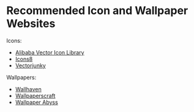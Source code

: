 # Recommended Icon and Wallpaper Websites

Icons:
- [Alibaba Vector Icon Library](https://www.iconfont.cn/)
- [Icons8](https://icons8.com/)
- [Vectorjunky](https://www.iconfinder.com/)

Wallpapers:
- [Wallhaven](https://wallhaven.cc/)
- [Wallpaperscraft](https://wallpaperscraft.com/)
- [Wallpaper Abyss](https://wall.alphacoders.com/)